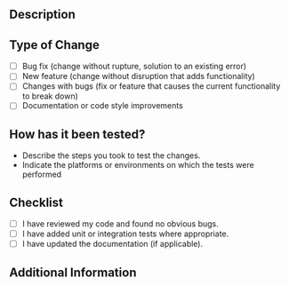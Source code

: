 <!-- About the report: You are free to send this report in English or Spanish -->

## Description
<!-- Shortly explanation for the changes made. -->
<!-- Include the context, motivation and the impact these changes will have on the project. -->

## Type of Change
- [ ] Bug fix (change without rupture, solution to an existing error)
- [ ] New feature (change without disruption that adds functionality)
- [ ] Changes with bugs (fix or feature that causes the current functionality to break down)
- [ ] Documentation or code style improvements

## How has it been tested?
- Describe the steps you took to test the changes.
- Indicate the platforms or environments on which the tests were performed

## Checklist
- [ ] I have reviewed my code and found no obvious bugs.
- [ ] I have added unit or integration tests where appropriate.
- [ ] I have updated the documentation (if applicable).

## Additional Information
<!-- Adds any additional comments that may be useful to the maintainers. -->